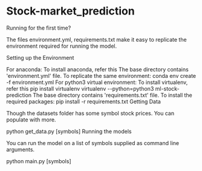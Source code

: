 # Stock-market_prediction
Running for the first time?

The files environment.yml, requirements.txt make it easy to replicate the environment required for running the model.

Setting up the Environment

For anaconda:
To install anaconda, refer this
The base directory contains 'environment.yml' file. To replicate the same environment:
conda env create -f environment.yml
For python3 virtual environment:
To install virtualenv, refer this
pip install virtualenv
virtualenv --python=python3 ml-stock-prediction
The base directory contains 'requirements.txt' file. To install the required packages:
pip install -r requirements.txt
Getting Data

Though the datasets folder has some symbol stock prices. You can populate with more.

python get_data.py [symbols]
Running the models

You can run the model on a list of symbols supplied as command line arguments.

python main.py [symbols]
